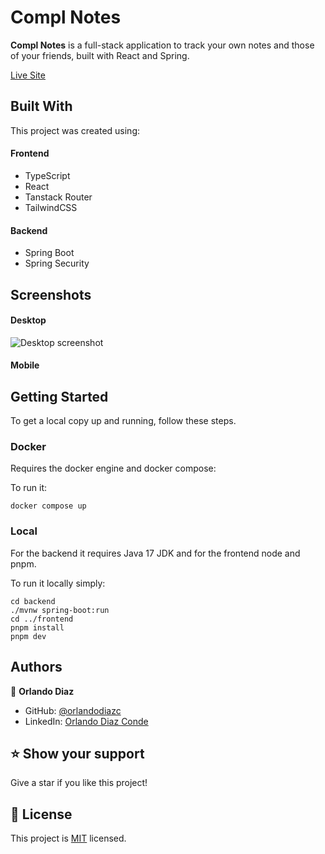 # Compl Notes <a name="about-project"></a>

**Compl Notes** is a full-stack application to track your own notes and those of your friends, built with React and Spring.

[Live Site](https://compl-notes.odiaz.com.co/)

## Built With <a name="built-with"></a>

This project was created using:

#### Frontend

  <ul>
    <li>TypeScript</li>
    <li>React</li>
    <li>Tanstack Router</li>
    <li>TailwindCSS</li>
  </ul>

#### Backend

  <ul>
    <li>Spring Boot</li>
    <li>Spring Security</li>
  </ul>

## Screenshots

#### Desktop

![Desktop screenshot](https://raw.githubusercontent.com/orlandodiazc/space-x-travelers/main/public/opengraph-image.webp)

#### Mobile

## Getting Started <a name="getting-started"></a>

To get a local copy up and running, follow these steps.

### Docker

Requires the docker engine and docker compose:

To run it:

```shell
docker compose up
```

### Local

For the backend it requires Java 17 JDK and for the frontend node and pnpm.

To run it locally simply:

```shell
cd backend
./mvnw spring-boot:run
cd ../frontend
pnpm install
pnpm dev
```

## Authors <a name="authors"></a>

👤 **Orlando Diaz**

- GitHub: [@orlandodiazc](https://github.com/orlandodiazc)
- LinkedIn: [Orlando Diaz Conde](www.linkedin.com/in/orlando-diaz-conde)

<!-- FUTURE FEATURES -->

## ⭐️ Show your support <a name="support"></a>

Give a star if you like this project!

<!-- LICENSE -->

## 📝 License <a name="license"></a>

This project is [MIT](./LICENSE) licensed.
